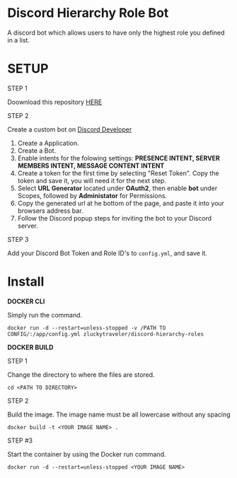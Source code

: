 # Discord Hierarchy Role Bot
A discord bot which allows users to have only the highest role you defined in a list.

# SETUP

STEP 1

Doownload this repository [HERE](https://github.com/zluckytraveler/discord-hierarchy-roles/archive/refs/heads/main.zip) 

STEP 2

Create a custom bot on [Discord Developer](https://discord.com/developers)

1. Create a Application.
2. Create a Bot.
3. Enable intents for the folowing settings: **PRESENCE INTENT, SERVER MEMBERS INTENT, MESSAGE CONTENT INTENT**
4. Create a token for the first time by selecting "Reset Token". Copy the token and save it, you will need it for the next step.
5. Select **URL Generator** located under **OAuth2**, then enable **bot** under Scopes, followed by **Administator** for Permissions.
6. Copy the generated url at he bottom of the page, and paste it into your browsers address bar.
7. Follow the Discord popup steps for inviting the bot to your Discord server.

STEP 3

Add your Discord Bot Token and Role ID's to `config.yml`, and save it.

# Install
**DOCKER CLI**

Simply run the command.

```docker run -d --restart=unless-stopped -v /PATH TO CONFIG/:/app/config.yml zluckytraveler/discord-hierarchy-roles```


**DOCKER BUILD**

STEP 1

Change the directory to where the files are stored.

```cd <PATH TO DIRECTORY>```

STEP 2

Build the image. The image name must be all lowercase without any spacing

```docker build -t <YOUR IMAGE NAME> .```

STEP #3

Start the container by using the Docker run command.

```docker run -d --restart=unless-stopped <YOUR IMAGE NAME>```

